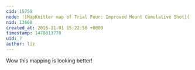 ```yaml
---
cid: 15759
node: ![MapKnitter map of Trial Four: Improved Mount Cumulative Shot](../notes/jkpetter/11-01-2016/mapknitter-map-of-trial-four-improved-mount-cumulative-shot)
nid: 13668
created_at: 2016-11-01 15:22:50 +0000
timestamp: 1478013770
uid: 7
author: liz
---
```


Wow this mapping is looking better!